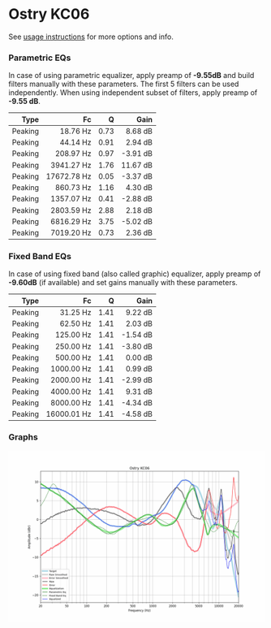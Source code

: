 # Ostry KC06
See [usage instructions](https://github.com/jaakkopasanen/AutoEq#usage) for more options and info.

### Parametric EQs
In case of using parametric equalizer, apply preamp of **-9.55dB** and build filters manually
with these parameters. The first 5 filters can be used independently.
When using independent subset of filters, apply preamp of **-9.55 dB**.

| Type    | Fc          |    Q | Gain     |
|--------:|------------:|-----:|---------:|
| Peaking | 18.76 Hz    | 0.73 | 8.68 dB  |
| Peaking | 44.14 Hz    | 0.91 | 2.94 dB  |
| Peaking | 208.97 Hz   | 0.97 | -3.91 dB |
| Peaking | 3941.27 Hz  | 1.76 | 11.67 dB |
| Peaking | 17672.78 Hz | 0.05 | -3.37 dB |
| Peaking | 860.73 Hz   | 1.16 | 4.30 dB  |
| Peaking | 1357.07 Hz  | 0.41 | -2.88 dB |
| Peaking | 2803.59 Hz  | 2.88 | 2.18 dB  |
| Peaking | 6816.29 Hz  | 3.75 | -5.02 dB |
| Peaking | 7019.20 Hz  | 0.73 | 2.36 dB  |

### Fixed Band EQs
In case of using fixed band (also called graphic) equalizer, apply preamp of **-9.60dB**
(if available) and set gains manually with these parameters.

| Type    | Fc          |    Q | Gain     |
|--------:|------------:|-----:|---------:|
| Peaking | 31.25 Hz    | 1.41 | 9.22 dB  |
| Peaking | 62.50 Hz    | 1.41 | 2.03 dB  |
| Peaking | 125.00 Hz   | 1.41 | -1.54 dB |
| Peaking | 250.00 Hz   | 1.41 | -3.80 dB |
| Peaking | 500.00 Hz   | 1.41 | 0.00 dB  |
| Peaking | 1000.00 Hz  | 1.41 | 0.99 dB  |
| Peaking | 2000.00 Hz  | 1.41 | -2.99 dB |
| Peaking | 4000.00 Hz  | 1.41 | 9.31 dB  |
| Peaking | 8000.00 Hz  | 1.41 | -4.34 dB |
| Peaking | 16000.01 Hz | 1.41 | -4.58 dB |

### Graphs
![](./Ostry%20KC06.png)